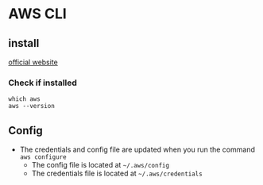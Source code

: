 # AWS CLI
## install
[official website](https://docs.aws.amazon.com/cli/latest/userguide/getting-started-install.html)

### Check if installed
```
which aws
aws --version
```

## Config
* The credentials and config file are updated when you run the command `aws configure`
  * The config file is located at `~/.aws/config`
  * The credentials file is located at `~/.aws/credentials`
